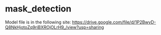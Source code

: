 # mask_detection
Model file is in the following site: https://drive.google.com/file/d/1P2BwvD-Q8NkHjotoZq9riBXROjOLrH9_/view?usp=sharing
